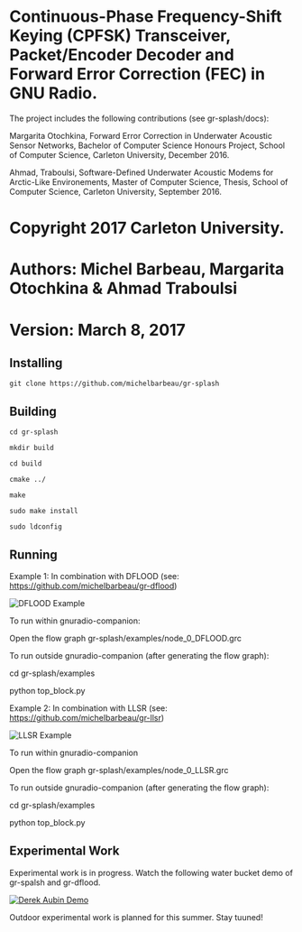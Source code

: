 #  Continuous-Phase Frequency-Shift Keying (CPFSK) Transceiver, Packet/Encoder Decoder and Forward Error Correction (FEC) in GNU Radio.

The project includes the following contributions (see gr-splash/docs):

Margarita Otochkina, Forward Error Correction in Underwater Acoustic Sensor Networks, Bachelor of Computer Science Honours Project, School of Computer Science, Carleton University, December 2016.

Ahmad, Traboulsi, Software-Defined Underwater Acoustic Modems for Arctic-Like Environements, Master of Computer Science, Thesis, School of Computer Science, Carleton University, September 2016.


# Copyright 2017 Carleton University.
# Authors: Michel Barbeau, Margarita Otochkina & Ahmad Traboulsi
# Version: March 8, 2017

## Installing 

`git clone https://github.com/michelbarbeau/gr-splash`

## Building


```
cd gr-splash

mkdir build

cd build 

cmake ../

make

sudo make install

sudo ldconfig

```

## Running

Example 1: In combination with DFLOOD (see: https://github.com/michelbarbeau/gr-dflood)

![DFLOOD Example](https://github.com/michelbarbeau/gr-splash/blob/master/node_DFLOOD.png)

To run within gnuradio-companion:

Open the flow graph  gr-splash/examples/node_0_DFLOOD.grc

To run outside gnuradio-companion (after generating the flow graph):

cd gr-splash/examples

python top_block.py

Example 2: In combination with LLSR (see: https://github.com/michelbarbeau/gr-llsr)

![LLSR Example](https://github.com/michelbarbeau/gr-splash/blob/master/node_LLSR.png)

To run within gnuradio-companion 

Open the flow graph  gr-splash/examples/node_0_LLSR.grc

To run outside gnuradio-companion (after generating the flow graph):

cd gr-splash/examples

python top_block.py

## Experimental Work

Experimental work is in progress. Watch the following water bucket demo of gr-spalsh and gr-dflood.

[![Derek Aubin Demo](https://i1.ytimg.com/vi/6tYkVLcpsKY/hqdefault.jpg)](https://youtu.be/6tYkVLcpsKY)

Outdoor experimental work is planned for this summer. Stay tuuned!

